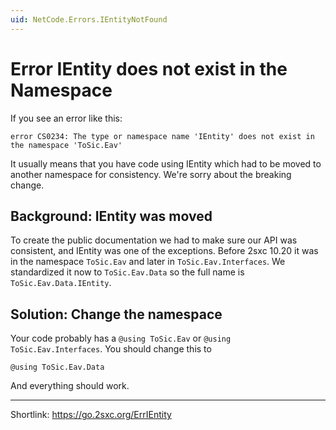 ```yaml
---
uid: NetCode.Errors.IEntityNotFound
---
```


# Error IEntity does not exist in the Namespace

If you see an error like this:

```text
error CS0234: The type or namespace name 'IEntity' does not exist in the namespace 'ToSic.Eav'
```

It usually means that you have code using IEntity which had to be moved to another namespace for consistency.
We're sorry about the breaking change.

## Background: IEntity was moved

To create the public documentation we had to make sure our API was consistent, and IEntity was one of the exceptions.
Before 2sxc 10.20 it was in the namespace `ToSic.Eav` and later in `ToSic.Eav.Interfaces`.
We standardized it now to `ToSic.Eav.Data` so the full name is `ToSic.Eav.Data.IEntity`.

## Solution: Change the namespace

Your code probably has a `@using ToSic.Eav` or `@using ToSic.Eav.Interfaces`.
You should change this to

```razor
@using ToSic.Eav.Data
```

And everything should work.

---

Shortlink: <https://go.2sxc.org/ErrIEntity>
